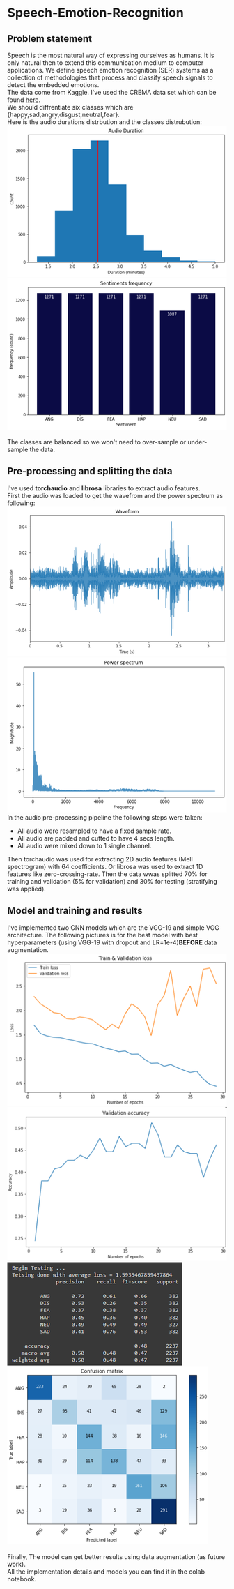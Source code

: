 # Speech-Emotion-Recognition

## Problem statement

Speech is the most natural way of expressing ourselves as humans. It is only natural 
then to extend this communication medium to computer applications. We define 
speech emotion recognition (SER) systems as a collection of methodologies that 
process and classify speech signals to detect the embedded emotions.<br>
The data come from Kaggle. I've used the CREMA data set which can be found [here](https://link-url-here.org).<br>
We should diffrentiate six classes which are {happy,sad,angry,disgust,neutral,fear}.<br>
Here is the audio durations distrbution and the classes distrubution:<br>
![alt text](https://github.com/AmrMomtaz/Speech-Emotion-Recognition/blob/main/Images/audio_durations.png)
![alt text](https://github.com/AmrMomtaz/Speech-Emotion-Recognition/blob/main/Images/audio_dist.png)<br><br>
The classes are balanced so we won't need to over-sample or under-sample the data.

## Pre-processing and splitting the data

I've used **torchaudio** and **librosa** libraries to extract audio features.<br>
First the audio was loaded to get the wavefrom and the power spectrum as following:
![alt text](https://github.com/AmrMomtaz/Speech-Emotion-Recognition/blob/main/Images/waveform.png)
![alt text](https://github.com/AmrMomtaz/Speech-Emotion-Recognition/blob/main/Images/power_spectrum.png)<br>
In the audio pre-processing pipeline the following steps were taken:
* All audio were resampled to have a fixed sample rate.
* All audio are padded and cutted to have 4 secs length.
* All audio were mixed down to 1 single channel.<br>

Then torchaudio was used for extracting 2D audio features (Mell spectrogram) with 64 coefficients. Or librosa was used to extract 1D features like zero-crossing-rate.
Then the data wwas splitted 70% for training and validation (5% for validation) and 30% for testing (stratifying was applied).

## Model and training and results
I've implemented two CNN models which are the VGG-19 and simple VGG architecture. The following pictures is for the best model with best hyperparameters (using VGG-19 with dropout and LR=1e-4)**BEFORE** data augmentation.<br>
![alt text](https://github.com/AmrMomtaz/Speech-Emotion-Recognition/blob/main/Images/train_loss.png)<br>
![alt text](https://github.com/AmrMomtaz/Speech-Emotion-Recognition/blob/main/Images/validation_accuracy.png)<br>
![alt text](https://github.com/AmrMomtaz/Speech-Emotion-Recognition/blob/main/Images/classification_report.png)<br>
![alt text](https://github.com/AmrMomtaz/Speech-Emotion-Recognition/blob/main/Images/confusion_matrix.png)<br>
<br>Finally, The model can get better results using data augmentation (as future work).<br>
All the implementation details and models you can find it in the colab notebook.
